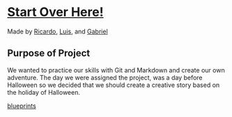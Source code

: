 # [Start Over Here!](home.md)


Made by [Ricardo](https://github.com/ricardojrt6565), [Luis](https://github.com/luism6058), and [Gabriel](https://github.com/gabrielc0464)


## Purpose of Project
We wanted to practice our skills with Git and Markdown and create our own adventure. The day we were assigned the project,
was a day before Halloween so we decided that we should create a creative story based on the holiday of Halloween.

[blueprints](https://docs.google.com/a/hstat.org/drawings/d/18RaNL7hMWGPb5GOvaxn8TRfeCjmwd_KC6aBfnmJLFXw/edit?usp=sharing)